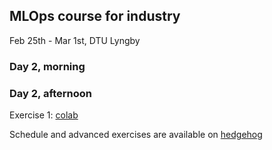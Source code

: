## MLOps course for industry
Feb 25th - Mar 1st, DTU Lyngby

### Day 2, morning

### Day 2, afternoon

Exercise 1: [colab](mlops4ind/course/en/day2/HF_wandb.ipynb)

Schedule and advanced exercises are available on [hedgehog](https://demo.hedgedoc.org/qCRpSmQ4RoCxLaA3diBJLQ?both) 
